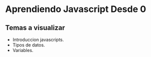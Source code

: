 # Aprendiendo Javascript Desde 0
## Temas a visualizar
* Introduccion javascripts.
* Tipos de datos.
* Variables.